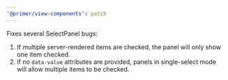 ```yaml
---
'@primer/view-components': patch
---
```


Fixes several SelectPanel bugs:

1. If multiple server-rendered items are checked, the panel will only show one item checked.
2. If no `data-value` attributes are provided, panels in single-select mode will allow multiple items to be checked.
